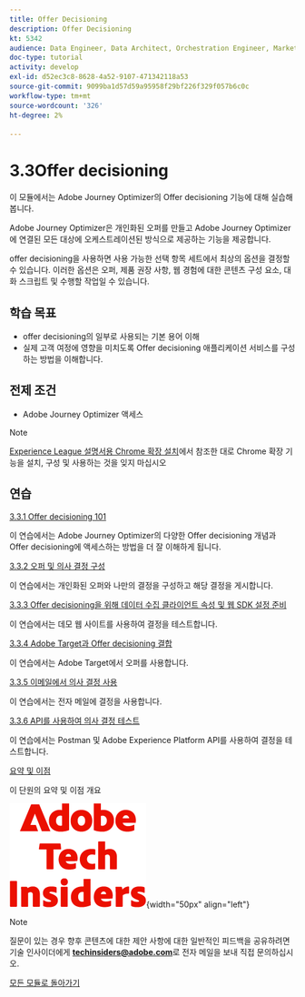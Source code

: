 ```yaml
---
title: Offer Decisioning
description: Offer Decisioning
kt: 5342
audience: Data Engineer, Data Architect, Orchestration Engineer, Marketer
doc-type: tutorial
activity: develop
exl-id: d52ec3c8-8628-4a52-9107-471342118a53
source-git-commit: 9099ba1d57d59a95958f29bf226f329f057b6c0c
workflow-type: tm+mt
source-wordcount: '326'
ht-degree: 2%

---
```


# 3.3Offer decisioning

이 모듈에서는 Adobe Journey Optimizer의 Offer decisioning 기능에 대해 실습해 봅니다.

Adobe Journey Optimizer은 개인화된 오퍼를 만들고 Adobe Journey Optimizer에 연결된 모든 대상에 오케스트레이션된 방식으로 제공하는 기능을 제공합니다.

offer decisioning을 사용하면 사용 가능한 선택 항목 세트에서 최상의 옵션을 결정할 수 있습니다. 이러한 옵션은 오퍼, 제품 권장 사항, 웹 경험에 대한 콘텐츠 구성 요소, 대화 스크립트 및 수행할 작업일 수 있습니다.

## 학습 목표

- offer decisioning의 일부로 사용되는 기본 용어 이해
- 실제 고객 여정에 영향을 미치도록 Offer decisioning 애플리케이션 서비스를 구성하는 방법을 이해합니다.

## 전제 조건

- Adobe Journey Optimizer 액세스

>[!NOTE]
>
>[Experience League 설명서용 Chrome 확장 설치](../../getting-started/gettingstarted/ex1.md)에서 참조한 대로 Chrome 확장 기능을 설치, 구성 및 사용하는 것을 잊지 마십시오

## 연습

[3.3.1 Offer decisioning 101](./ex1.md)

이 연습에서는 Adobe Journey Optimizer의 다양한 Offer decisioning 개념과 Offer decisioning에 액세스하는 방법을 더 잘 이해하게 됩니다.

[3.3.2 오퍼 및 의사 결정 구성](./ex2.md)

이 연습에서는 개인화된 오퍼와 나만의 결정을 구성하고 해당 결정을 게시합니다.

[3.3.3 Offer decisioning을 위해 데이터 수집 클라이언트 속성 및 웹 SDK 설정 준비](./ex3.md)

이 연습에서는 데모 웹 사이트를 사용하여 결정을 테스트합니다.

[3.3.4 Adobe Target과 Offer decisioning 결합](./ex4.md)

이 연습에서는 Adobe Target에서 오퍼를 사용합니다.

[3.3.5 이메일에서 의사 결정 사용](./ex5.md)

이 연습에서는 전자 메일에 결정을 사용합니다.

[3.3.6 API를 사용하여 의사 결정 테스트](./ex6.md)

이 연습에서는 Postman 및 Adobe Experience Platform API를 사용하여 결정을 테스트합니다.

[요약 및 이점](./summary.md)

이 단원의 요약 및 이점 개요

![기술 내부자](./../../../assets/images/techinsiders.png){width="50px" align="left"}

>[!NOTE]
>
>질문이 있는 경우 향후 콘텐츠에 대한 제안 사항에 대한 일반적인 피드백을 공유하려면 기술 인사이더에게 **techinsiders@adobe.com**&#x200B;로 전자 메일을 보내 직접 문의하십시오.

[모든 모듈로 돌아가기](../../../overview.md)
